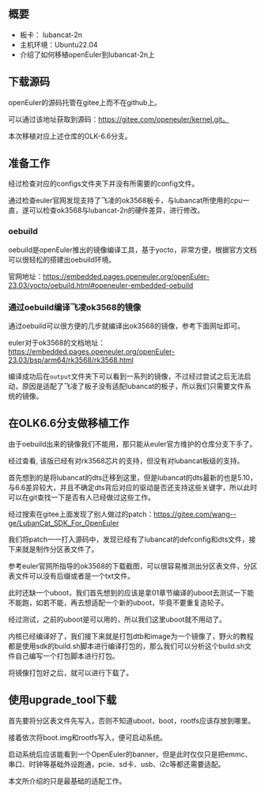## 概要
- 板卡： lubancat-2n
- 主机环境：Ubuntu22.04
- 介绍了如何移植openEuler到lubancat-2n上

## 下载源码

openEuler的源码托管在gitee上而不在github上。

可以通过该地址获取到源码：https://gitee.com/openeuler/kernel.git。

本次移植对应上述仓库的OLK-6.6分支。

## 准备工作

经过检查对应的configs文件夹下并没有所需要的config文件。

通过检查euler官网发现支持了飞凌的ok3568板卡，与lubancat所使用的cpu一直，遂可以检查ok3568与lubancat-2n的硬件差异，进行修改。

### oebuild

oebuild是openEuler推出的镜像编译工具，基于yocto，非常方便，根据官方文档可以很轻松的搭建出oebuild环境。

官网地址：https://embedded.pages.openeuler.org/openEuler-23.03/yocto/oebuild.html#openeuler-embedded-oebuild

### 通过oebuild编译飞凌ok3568的镜像

通过oebuild可以很方便的几步就编译出ok3568的镜像，参考下面网址即可。

euler对于ok3568的文档地址：https://embedded.pages.openeuler.org/openEuler-23.03/bsp/arm64/rk3568/rk3568.html

编译成功后在`output`文件夹下可以看到一系列的镜像，不过经过尝试之后无法启动，原因是适配了飞凌了板子没有适配lubancat的板子，所以我们只需要文件系统的镜像。

## 在OLK6.6分支做移植工作

由于oebuild出来的镜像我们不能用，那只能从euler官方维护的仓库分支下手了。

经过查看, 该版已经有对rk3568芯片的支持，但没有对lubancat板级的支持。

首先想到的是将lubancat的dts迁移到这里，但是lubancat的dts最新的也是5.10，与6.6差异较大，并且不确定dts背后对应的驱动是否还支持这些关键字，所以此时可以在git查找一下是否有人已经做过这些工作。

经过搜索在gitee上面发现了别人做过的patch：https://gitee.com/wang--ge/LubanCat_SDK_For_OpenEuler
[^1]: patch：基于已经发布的linux版本，别人做了修改以后可以生成patch补丁包，此时直接使用git am命令可以将补丁包应用到代码中，实现修改代码的目的。补丁包小巧方便快捷。

我们将patch一一打入源码中，发现已经有了lubancat的defconfig和dts文件，接下来就是制作分区表文件了。

参考euler官网所指导的ok3568的下载截图，可以很容易推测出分区表文件，分区表文件可以没有后缀或者是一个txt文件。

此时还缺一个uboot，我们首先想到的应该是拿01章节编译的uboot去测试一下能不能跑，如若不能，再去想适配一个新的uboot，毕竟不要重复造轮子。

经过测试，之前的uboot是可以用的，所以我们这里uboot就不用动了。

内核已经编译好了，我们接下来就是打包dtb和image为一个镜像了，野火的教程都是使用sdk的build.sh脚本进行编译打包的，那么我们可以分析这个build.sh文件自己编写一个打包脚本进行打包。

将镜像打包好之后，就可以进行下载了。

## 使用upgrade_tool下载

首先要将分区表文件先写入，否则不知道uboot，boot，rootfs应该存放到哪里。

接着依次将boot.img和rootfs写入，便可启动系统。

启动系统后应该能看到一个OpenEuler的banner，但是此时仅仅只是把emmc、串口、时钟等基础外设跑通，pcie、sd卡、usb、i2c等都还需要适配。

本文所介绍的只是最基础的适配工作。
